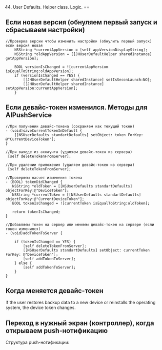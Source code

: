 44. User Defaults. Helper class. Logic.
==

## Если новая версия (обнуляем первый запуск и сбрасываем настройки)

```objc
//Проверка версии чтобы изменить настройки (обнулить первый запуск) если версия новая
    NSString *currentAppVersion = [self appVersionDisplayString];
    NSString *oldAppVersion = [[JHUserDefaultHelper sharedInstance] getAppVersion];

    BOOL versionIsChanged = ![currentAppVersion isEqualToString:oldAppVersion];
    if (versionIsChanged == YES) {
        [[JHUserDefaultHelper sharedInstance] setIsSeconLaunch:NO];
        [[JHUserDefaultHelper sharedInstance] setAppVersion:currentAppVersion];
    }
```

## Если девайс-токен изменился. Методы для AIPushService

```objc
//При получении девайс-токена (сохраняем как текущий токен)
- (void)saveCurrentTokenInDefault {
    [[NSUserDefaults standartDefaults] setObject: token ForKey: @"CurrentDeviceToken"];
}
 
//При выходе из аккаунта (удаляем девайс-токен из сервера)
 [self deleteTokenFromServer];
 
//При удалении приложения (удаляем девайс-токен из сервера)
 [self deleteTokenFromServer];

//Проверяем насчет изменения токена
- (BOOL) tokenDidChanged {
   NSString *oldToken = [[NSUserDefaults standartDefaults] objectForKey:@"DeviceToken"];
   NSString *currentToken = [[NSUserDefaults standartDefaults] objectForKey:@"CurrentDeviceToken"];
   BOOL tokenIsChanged = ![currentToken isEqualToString:oldToken];
   
   return tokenIsChanged;
}
   
//Добавляем токен на сервер или меняем девайс-токен на сервере (если токен изменился)
- (void)addTokenToServer {
    
    if (tokenIsChanged == YES) {
        [self deleteTokenFromServer];
        [[NSUserDefaults standartDefaults] setObject: currentToken ForKey: @"DeviceToken"];
        [self addTokenToServer];
    } else {
        [self addTokenToServer];
    }
}
```

## Когда меняется девайс-токен

If the user restores backup data to a new device or reinstalls the operating system, the device token changes.

## Переход в нужный экран (контроллер), когда открываем push-нотификацию

Структура push-нотификации:







